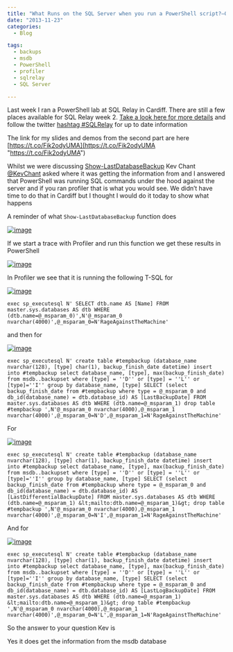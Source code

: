 ```yaml
---
title: "What Runs on the SQL Server when you run a PowerShell script?–Question from #SQLRelay"
date: "2013-11-23" 
categories:
  - Blog

tags:
  - backups
  - msdb
  - PowerShell
  - profiler
  - sqlrelay
  - SQL Server

---
```

Last week I ran a PowerShell lab at SQL Relay in Cardiff. There are still a few places available for SQL Relay week 2. [Take a look here for more details](http://www.sqlrelay.co.uk/) and follow the twitter [hashtag #SQLRelay](https://twitter.com/search?q=%23sqlrelay) for up to date information

The link for my slides and demos from the second part are here [https://t.co/Fik2odyUMA](https://t.co/Fik2odyUMA "https://t.co/Fik2odyUMA")

Whilst we were discussing [Show-LastDatabaseBackup](https://blog.robsewell.com/checking-for-a-database-backup-with-powershell/) Kev Chant [@KevChant](https://twitter.com/KevChant) asked where it was getting the information from and I answered that PowerShell was running SQL commands under the hood against the server and if you ran profiler that is what you would see. We didn’t have time to do that in Cardiff but I thought I would do it today to show what happens

A reminder of what `Show-LastDatabaseBackup` function does

[![image](https://blog.robsewell.com/assets/uploads/2013/11/image10.png)](https://blog.robsewell.com/assets/uploads/2013/11/image10.png)

If we start a trace with Profiler and run this function we get these results in PowerShell

[![image](https://blog.robsewell.com/assets/uploads/2013/11/image11.png)](https://blog.robsewell.com/assets/uploads/2013/11/image11.png)

In Profiler we see that it is running the following T-SQL for

[![image](https://blog.robsewell.com/assets/uploads/2013/11/image12.png)](https://blog.robsewell.com/assets/uploads/2013/11/image12.png)

    exec sp_executesql N' SELECT dtb.name AS [Name] FROM master.sys.databases AS dtb WHERE (dtb.name=@_msparam_0)',N'@_msparam_0 nvarchar(4000)',@_msparam_0=N'RageAgainstTheMachine'

and then for

[![image](https://blog.robsewell.com/assets/uploads/2013/11/image13.png)](https://blog.robsewell.com/assets/uploads/2013/11/image13.png)

    exec sp_executesql N' create table #tempbackup (database_name nvarchar(128), [type] char(1), backup_finish_date datetime) insert into #tempbackup select database_name, [type], max(backup_finish_date) from msdb..backupset where [type] = ''D'' or [type] = ''L'' or [type]=''I'' group by database_name, [type] SELECT (select backup_finish_date from #tempbackup where type = @_msparam_0 and db_id(database_name) = dtb.database_id) AS [LastBackupDate] FROM master.sys.databases AS dtb WHERE (dtb.name=@_msparam_1) drop table #tempbackup ',N'@_msparam_0 nvarchar(4000),@_msparam_1 nvarchar(4000)',@_msparam_0=N'D',@_msparam_1=N'RageAgainstTheMachine'


For

[![image](https://blog.robsewell.com/assets/uploads/2013/11/image14.png)](https://blog.robsewell.com/assets/uploads/2013/11/image14.png)

    exec sp_executesql N' create table #tempbackup (database_name nvarchar(128), [type] char(1), backup_finish_date datetime) insert into #tempbackup select database_name, [type], max(backup_finish_date) from msdb..backupset where [type] = ''D'' or [type] = ''L'' or [type]=''I'' group by database_name, [type] SELECT (select backup_finish_date from #tempbackup where type = @_msparam_0 and db_id(database_name) = dtb.database_id) AS [LastDifferentialBackupDate] FROM master.sys.databases AS dtb WHERE (dtb.name=@_msparam_1) &lt;mailto:dtb.name=@_msparam_1)&gt; drop table #tempbackup ',N'@_msparam_0 nvarchar(4000),@_msparam_1 nvarchar(4000)',@_msparam_0=N'I',@_msparam_1=N'RageAgainstTheMachine'

And for

[![image](https://blog.robsewell.com/assets/uploads/2013/11/image15.png)](https://blog.robsewell.com/assets/uploads/2013/11/image15.png)

    exec sp_executesql N' create table #tempbackup (database_name nvarchar(128), [type] char(1), backup_finish_date datetime) insert into #tempbackup select database_name, [type], max(backup_finish_date) from msdb..backupset where [type] = ''D'' or [type] = ''L'' or [type]=''I'' group by database_name, [type] SELECT (select backup_finish_date from #tempbackup where type = @_msparam_0 and db_id(database_name) = dtb.database_id) AS [LastLogBackupDate] FROM master.sys.databases AS dtb WHERE (dtb.name=@_msparam_1) &lt;mailto:dtb.name=@_msparam_1)&gt; drop table #tempbackup ',N'@_msparam_0 nvarchar(4000),@_msparam_1 nvarchar(4000)',@_msparam_0=N'L',@_msparam_1=N'RageAgainstTheMachine'

So the answer to your question Kev is

Yes it does get the information from the msdb database
